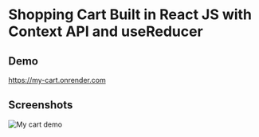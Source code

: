 # Shopping Cart Built in React JS with Context API and useReducer

## Demo
https://my-cart.onrender.com

## Screenshots
![My cart demo](/screens/my-cart-demo.gif?raw=true "my cart demo")